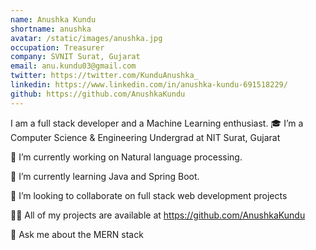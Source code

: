 ```yaml
---
name: Anushka Kundu
shortname: anushka
avatar: /static/images/anushka.jpg
occupation: Treasurer
company: SVNIT Surat, Gujarat
email: anu.kundu03@gmail.com
twitter: https://twitter.com/KunduAnushka_
linkedin: https://www.linkedin.com/in/anushka-kundu-691518229/
github: https://github.com/AnushkaKundu
---
```


I am a full stack developer and a Machine Learning enthusiast.
🎓 I’m a Computer Science & Engineering Undergrad at NIT Surat, Gujarat

🔭 I’m currently working on Natural language processing.

🌱 I’m currently learning Java and Spring Boot.

👯 I’m looking to collaborate on full stack web development projects

👨‍💻 All of my projects are available at https://github.com/AnushkaKundu

💬 Ask me about the MERN stack
